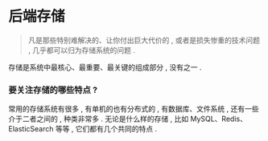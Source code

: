 # 后端存储

> 凡是那些特别难解决的、让你付出巨大代价的 , 或者是损失惨重的技术问题 , 几乎都可以归为存储系统的问题 .

存储是系统中最核心、最重要、最关键的组成部分 , 没有之一 .

### 要关注存储的哪些特点 ?

常用的存储系统有很多 , 有单机的也有分布式的 , 有数据库、文件系统 , 还有一些介于二者之间的 , 种类非常多 . 无论是什么样的存储 , 比如 MySQL、Redis、ElasticSearch 等等 , 它们都有几个共同的特点 . 



